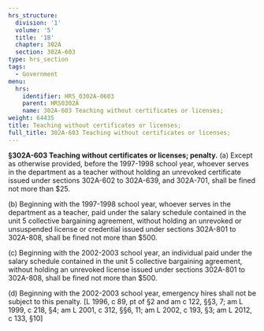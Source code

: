 ```yaml
---
hrs_structure:
  division: '1'
  volume: '5'
  title: '18'
  chapter: 302A
  section: 302A-603
type: hrs_section
tags:
  - Government
menu:
  hrs:
    identifier: HRS_0302A-0603
    parent: HRS0302A
    name: 302A-603 Teaching without certificates or licenses;
weight: 64435
title: Teaching without certificates or licenses;
full_title: 302A-603 Teaching without certificates or licenses;
---
```

**§302A-603 Teaching without certificates or licenses; penalty.** (a) Except as otherwise provided, before the 1997-1998 school year, whoever serves in the department as a teacher without holding an unrevoked certificate issued under sections 302A-602 to 302A-639, and 302A-701, shall be fined not more than $25.

(b) Beginning with the 1997-1998 school year, whoever serves in the department as a teacher, paid under the salary schedule contained in the unit 5 collective bargaining agreement, without holding an unrevoked or unsuspended license or credential issued under sections 302A-801 to 302A-808, shall be fined not more than $500.

(c) Beginning with the 2002-2003 school year, an individual paid under the salary schedule contained in the unit 5 collective bargaining agreement, without holding an unrevoked license issued under sections 302A-801 to 302A-808, shall be fined not more than $500.

(d) Beginning with the 2002-2003 school year, emergency hires shall not be subject to this penalty. [L 1996, c 89, pt of §2 and am c 122, §§3, 7; am L 1999, c 218, §4; am L 2001, c 312, §§6, 11; am L 2002, c 193, §3; am L 2012, c 133, §10]